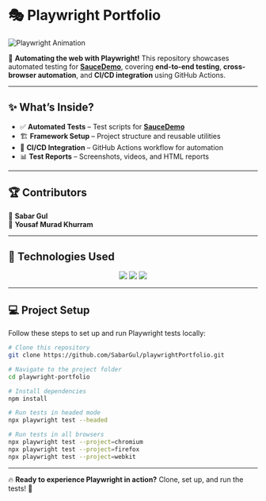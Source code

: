 # 🎭 Playwright Portfolio  

![Playwright Animation](https://media.giphy.com/media/VhWVAa7rUtT3xKX6Cd/giphy.gif?cid=790b7611ada1mvfvblbkayor7wpk4slj9mtute23wlrv2jq2&ep=v1_gifs_search&rid=giphy.gif&ct=g)  

🚀 **Automating the web with Playwright!** This repository showcases automated testing for **[SauceDemo](https://www.saucedemo.com/)**, covering **end-to-end testing**, **cross-browser automation**, and **CI/CD integration** using GitHub Actions.  

---  

## ✨ **What’s Inside?**  
- ✅ **Automated Tests** – Test scripts for **[SauceDemo](https://www.saucedemo.com/)**  
- 🏗 **Framework Setup** – Project structure and reusable utilities  
- 🔄 **CI/CD Integration** – GitHub Actions workflow for automation  
- 📊 **Test Reports** – Screenshots, videos, and HTML reports  

---  

## 🏆 **Contributors**  
👤 **Sabar Gul**  
👤 **Yousaf Murad Khurram**  

---  

## 🚀 **Technologies Used**  
<p align="center">  
  <img src="https://img.shields.io/badge/-TypeScript-007ACC?style=flat&logo=typescript&logoColor=white"/>  
  <img src="https://img.shields.io/badge/-Playwright-2D8CFF?style=flat&logo=playwright&logoColor=white"/>  
  <img src="https://img.shields.io/badge/-GitHub_Actions-2088FF?style=flat&logo=github-actions&logoColor=white"/>  
</p>  

---  

## 💻 **Project Setup**  
Follow these steps to set up and run Playwright tests locally:  

```sh  
# Clone this repository  
git clone https://github.com/SabarGul/playwrightPortfolio.git  

# Navigate to the project folder  
cd playwright-portfolio  

# Install dependencies  
npm install  

# Run tests in headed mode  
npx playwright test --headed  

# Run tests in all browsers  
npx playwright test --project=chromium  
npx playwright test --project=firefox  
npx playwright test --project=webkit  
```  

---  

🔥 **Ready to experience Playwright in action?** Clone, set up, and run the tests! 🚀
